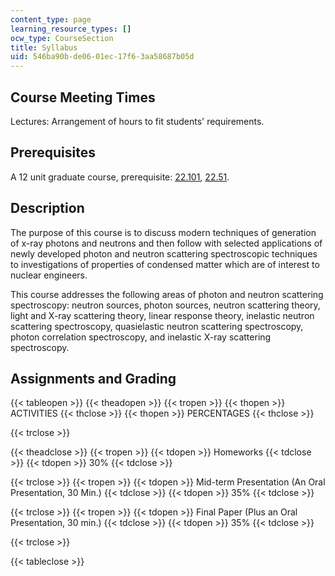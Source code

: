 ```yaml
---
content_type: page
learning_resource_types: []
ocw_type: CourseSection
title: Syllabus
uid: 546ba90b-de06-01ec-17f6-3aa58687b05d
---
```


Course Meeting Times
--------------------

Lectures: Arrangement of hours to fit students' requirements.

Prerequisites
-------------

A 12 unit graduate course, prerequisite: [22.101](/courses/22-101-applied-nuclear-physics-fall-2006), [22.51](/courses/22-51-quantum-theory-of-radiation-interactions-fall-2012/).

Description
-----------

The purpose of this course is to discuss modern techniques of generation of x-ray photons and neutrons and then follow with selected applications of newly developed photon and neutron scattering spectroscopic techniques to investigations of properties of condensed matter which are of interest to nuclear engineers.

This course addresses the following areas of photon and neutron scattering spectroscopy: neutron sources, photon sources, neutron scattering theory, light and X-ray scattering theory, linear response theory, inelastic neutron scattering spectroscopy, quasielastic neutron scattering spectroscopy, photon correlation spectroscopy, and inelastic X-ray scattering spectroscopy.

Assignments and Grading
-----------------------

{{< tableopen >}}
{{< theadopen >}}
{{< tropen >}}
{{< thopen >}}
ACTIVITIES
{{< thclose >}}
{{< thopen >}}
PERCENTAGES
{{< thclose >}}

{{< trclose >}}

{{< theadclose >}}
{{< tropen >}}
{{< tdopen >}}
Homeworks
{{< tdclose >}}
{{< tdopen >}}
30%
{{< tdclose >}}

{{< trclose >}}
{{< tropen >}}
{{< tdopen >}}
Mid-term Presentation (An Oral Presentation, 30 Min.)
{{< tdclose >}}
{{< tdopen >}}
35%
{{< tdclose >}}

{{< trclose >}}
{{< tropen >}}
{{< tdopen >}}
Final Paper (Plus an Oral Presentation, 30 min.)
{{< tdclose >}}
{{< tdopen >}}
35%
{{< tdclose >}}

{{< trclose >}}

{{< tableclose >}}